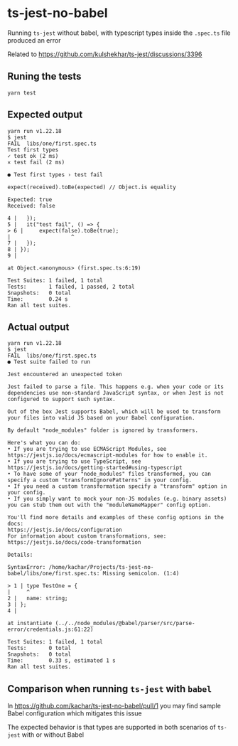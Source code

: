 # ts-jest-no-babel

Running `ts-jest` without babel, with typescript types inside the `.spec.ts` file produced an error

Related to https://github.com/kulshekhar/ts-jest/discussions/3396

## Runing the tests

```
yarn test
```

## Expected output

```
yarn run v1.22.18
$ jest
FAIL  libs/one/first.spec.ts
Test first types
✓ test ok (2 ms)
✕ test fail (2 ms)

● Test first types › test fail

expect(received).toBe(expected) // Object.is equality

Expected: true
Received: false

4 |   });
5 |   it("test fail", () => {
> 6 |     expect(false).toBe(true);
|                   ^
7 |   });
8 | });
9 |

at Object.<anonymous> (first.spec.ts:6:19)

Test Suites: 1 failed, 1 total
Tests:       1 failed, 1 passed, 2 total
Snapshots:   0 total
Time:        0.24 s
Ran all test suites.
```

## Actual output

```
yarn run v1.22.18
$ jest
FAIL  libs/one/first.spec.ts
● Test suite failed to run

Jest encountered an unexpected token

Jest failed to parse a file. This happens e.g. when your code or its dependencies use non-standard JavaScript syntax, or when Jest is not configured to support such syntax.

Out of the box Jest supports Babel, which will be used to transform your files into valid JS based on your Babel configuration.

By default "node_modules" folder is ignored by transformers.

Here's what you can do:
• If you are trying to use ECMAScript Modules, see https://jestjs.io/docs/ecmascript-modules for how to enable it.
• If you are trying to use TypeScript, see https://jestjs.io/docs/getting-started#using-typescript
• To have some of your "node_modules" files transformed, you can specify a custom "transformIgnorePatterns" in your config.
• If you need a custom transformation specify a "transform" option in your config.
• If you simply want to mock your non-JS modules (e.g. binary assets) you can stub them out with the "moduleNameMapper" config option.

You'll find more details and examples of these config options in the docs:
https://jestjs.io/docs/configuration
For information about custom transformations, see:
https://jestjs.io/docs/code-transformation

Details:

SyntaxError: /home/kachar/Projects/ts-jest-no-babel/libs/one/first.spec.ts: Missing semicolon. (1:4)

> 1 | type TestOne = {
|     ^
2 |   name: string;
3 | };
4 |

at instantiate (../../node_modules/@babel/parser/src/parse-error/credentials.js:61:22)

Test Suites: 1 failed, 1 total
Tests:       0 total
Snapshots:   0 total
Time:        0.33 s, estimated 1 s
Ran all test suites.
```


## Comparison when running `ts-jest` with `babel`

In https://github.com/kachar/ts-jest-no-babel/pull/1 you may find sample Babel configuration which mitigates this issue

The expected behavior is that types are supported in both scenarios of `ts-jest` with or without Babel
